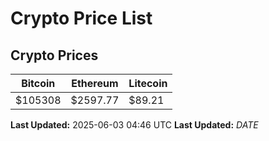 # Crypto Price List

## Crypto Prices
| Bitcoin | Ethereum | Litecoin |
| ------- | -------- | -------- |
| $105308 | $2597.77 | $89.21 |
**Last Updated:** 2025-06-03 04:46 UTC
**Last Updated:** $DATE$
